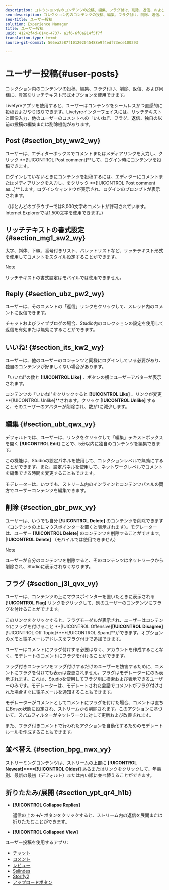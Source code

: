 ```yaml
---
description: コレクション内のコンテンツの投稿、編集、フラグ付け、削除、返信、および同様に、豊富なリッチテキスト形式オプションを使用できます。
seo-description: コレクション内のコンテンツの投稿、編集、フラグ付け、削除、返信、および同様に、豊富なリッチテキスト形式オプションを使用できます。
seo-title: ユーザー投稿
solution: Experience Manager
title: ユーザー投稿
uuid: 41242f4d-614c-4737- a1f6-6f0a914f5f7f
translation-type: tm+mt
source-git-commit: 566ea2587f101202045488e9f4edf73ece100293

---
```



# ユーザー投稿{#user-posts}

コレクション内のコンテンツの投稿、編集、フラグ付け、削除、返信、および同様に、豊富なリッチテキスト形式オプションを使用できます。

Livefyreアプリを使用すると、ユーザーはコンテンツをシームレスかつ直感的に投稿およびやり取りできます。Livefyreインターフェイスには、リッチテキストと画像入力、他のユーザーのコメントへの「いいね!"、フラグ、返信、独自の以前の投稿の編集または削除機能があります。

## Post {#section_bty_ww2_wy}

ユーザーは、エディターボックスでコメントまたはメディアリンクを入力し、クリック **[!UICONTROL Post comment]**して、ログイン時にコンテンツを投稿できます。

ログインしていないときにコンテンツを投稿するには、エディターにコメントまたはメディアリンクを入力し、をクリック **[!UICONTROL Post comment as…]**します。ログインウィンドウが表示され、ログインのプロンプトが表示されます。

（ほとんどのブラウザーでは8,000文字のコメントが許可されています。Internet Explorerでは1,500文字を使用できます。）

## リッチテキストの書式設定 {#section_mg1_sw2_wy}

太字、斜体、下線、番号付きリスト、バレットリストなど、リッチテキスト形式を使用してコメントをスタイル設定することができます。

>[!NOTE]
>
>リッチテキストの書式設定はモバイルでは使用できません。

## Reply {#section_ubz_pw2_wy}

ユーザーは、そのコメントの「返信」リンクをクリックして、スレッド内のコメントに返信できます。

チャットおよびライブブログの場合、Studio内のコレクションの設定を使用して返信を有効または無効にすることができます。

## いいね! {#section_its_kw2_wy}

ユーザーは、他のユーザーのコンテンツと同様にログインしている必要があり、独自のコンテンツが好ましくない場合があります。

「いいね!"の数と **[!UICONTROL Like]** 、ボタンの横にユーザーアバターが表示されます。

コンテンツの「いいね!"をクリックすると **[!UICONTROL Like]** 、リンクが変更 **[!UICONTROL Unlike]**されます。クリック **[!UICONTROL Unlike]** すると、そのユーザーのアバターが削除され、数が1に減少します。

## 編集 {#section_ubt_qwx_vy}

デフォルトでは、ユーザーは、リンクをクリックして「編集」テキストボックスを開く **[!UICONTROL Edit]** ことで、5分以内に独自のコンテンツを編集できます。

この機能は、Studioの設定パネルを使用して、コレクションレベルで無効にすることができます。また、設定パネルを使用して、ネットワークレベルでコメントを編集できる時間を変更することもできます。

モデレーターは、いつでも、ストリーム内のインラインとコンテンツパネルの両方でユーザーコンテンツを編集できます。

## 削除 {#section_gbr_pwx_vy}

ユーザーは、いつでも自分 **[!UICONTROL Delete]** のコンテンツを削除できます（コンテンツの上にマウスポインターを置くと表示されます）。モデレーターは、ユーザー **[!UICONTROL Delete]** のコンテンツを削除することができます。**[!UICONTROL Delete]** （モバイルでは使用できません）

>[!NOTE]
>
>ユーザーが自分のコンテンツを削除すると、そのコンテンツはネットワークから削除され、Studioに表示されなくなります。

## フラグ {#section_j3l_qvx_vy}

ユーザーは、コンテンツの上にマウスポインターを置いたときに表示される **[!UICONTROL Flag]** リンクをクリックして、別のユーザーのコンテンツにフラグを付けることができます。

このリンクをクリックすると、フラグモーダルが表示され、ユーザーはコンテンツにフラグを付けること **[!UICONTROL Offensive]****[!UICONTROL Disagree]****[!UICONTROL Off Topic]****[!UICONTROL Spam]**ができます。オプションのメモと電子メールアドレスをフラグ付きで追加できます。

ユーザーはコメントにフラグ付けする必要はなく、アカウントを作成することなく、モデレートのコメントにフラグを付けることができます。

フラグ付きコンテンツをフラグ付けするだけのユーザーを妨害するために、コメントにフラグを付けても表示は変更されません。フラグはモデレーターにのみ表示されます。これは、Studioを使用してフラグ別に検索および表示できるユーザーのみです。モデレーターは、モデレートされた会話でコメントがフラグ付けされた場合すぐに電子メールを通知することもできます。

モデレーターがコメントとしてコメントにフラグを付けた場合、コメントは直ちにBoszo状態に設定され、ストリームから削除されます。このアクションに基づいて、スパムフィルターがネットワークに対して更新および改善されます。

また、フラグ付きコメントで行われたアクションを自動化するためのモデレートルールを作成することもできます。

## 並べ替え {#section_bpg_nwx_vy}

ストリーミングコンテンツは、ストリームの上部に **[!UICONTROL Newest]****[!UICONTROL Oldest]** あるまたはリンクをクリックして、年齢別、最新の最初（デフォルト）または古い順に並べ替えることができます。

## 折りたたみ/展開 {#section_ypt_qr4_h1b}

* **[!UICONTROL Collapse Replies]**

   返信の上の **+/-** ボタンをクリックすると、ストリーム内の返信を展開または折りたたむことができます。

* **[!UICONTROL Collapsed View]**



ユーザー投稿を使用するアプリ:

* [チャット](/help/using/c-about-apps/c-chat-app/c-chat-app.md#c_chat_app)
* [コメント](/help/using/c-about-apps/c-comments/c-comments.md)
* [レビュー](/help/using/c-about-apps/c-reviews-app/c-reviews-app.md#c_reviews_app)
* [Ssiindes](/help/using/c-about-apps/c-sidenotes-app/c-sidenotes-app.md#c_sidenotes_app)
* [Storify2](/help/using/c-about-apps/c-storify2/c-storify2.md#c_storify2)
* [アップロードボタン](/help/using/c-about-apps/c-upload-button-app/c-upload-button-app.md#c_upload_button_app)

